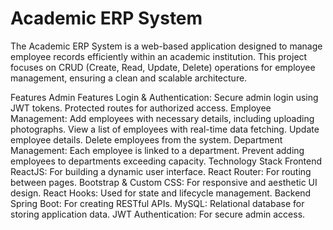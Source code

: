 # Academic ERP System
The Academic ERP System is a web-based application designed to manage employee records efficiently within an academic institution. This project focuses on CRUD (Create, Read, Update, Delete) operations for employee management, ensuring a clean and scalable architecture.

Features
Admin Features
Login & Authentication:
Secure admin login using JWT tokens.
Protected routes for authorized access.
Employee Management:
Add employees with necessary details, including uploading photographs.
View a list of employees with real-time data fetching.
Update employee details.
Delete employees from the system.
Department Management:
Each employee is linked to a department.
Prevent adding employees to departments exceeding capacity.
Technology Stack
Frontend
ReactJS: For building a dynamic user interface.
React Router: For routing between pages.
Bootstrap & Custom CSS: For responsive and aesthetic UI design.
React Hooks: Used for state and lifecycle management.
Backend
Spring Boot: For creating RESTful APIs.
MySQL: Relational database for storing application data.
JWT Authentication: For secure admin access.
